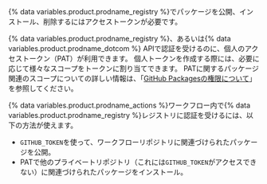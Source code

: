 {% data variables.product.prodname_registry %}でパッケージを公開、インストール、削除するにはアクセストークンが必要です。

{% data variables.product.prodname_registry %}、あるいは{% data variables.product.prodname_dotcom %} APIで認証を受けるのに、個人のアクセストークン（PAT）が利用できます。 個人トークンを作成する際には、必要に応じて様々なスコープをトークンに割り当てできます。 PATに関するパッケージ関連のスコープについての詳しい情報は、「[GitHub Packagesの権限について](/packages/learn-github-packages/about-permissions-for-github-packages#about-scopes-and-permissions-for-package-registries)」を参照してください。

{% data variables.product.prodname_actions %}ワークフロー内で{% data variables.product.prodname_registry %}レジストリに認証を受けるには、以下の方法が使えます。
- `GITHUB_TOKEN`を使って、ワークフローリポジトリに関連づけられたパッケージを公開。
- PATで他のプライベートリポジトリ（これには`GITHUB_TOKEN`がアクセスできない）に関連づけられたパッケージをインストール。
